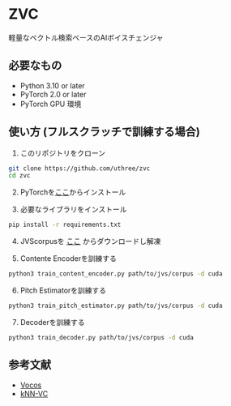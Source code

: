 # ZVC
軽量なベクトル検索ベースのAIボイスチェンジャ

## 必要なもの
- Python 3.10 or later
- PyTorch 2.0 or later
- PyTorch GPU 環境

## 使い方 (フルスクラッチで訓練する場合)
1. このリポジトリをクローン
```sh
git clone https://github.com/uthree/zvc
cd zvc
```

2. PyTorchを[ここ](https://pytorch.org)からインストール

3. 必要なライブラリをインストール
```sh
pip install -r requirements.txt
```

4. JVScorpusを [ここ](https://sites.google.com/site/shinnosuketakamichi/research-topics/jvs_corpus) からダウンロードし解凍

5. Contente Encoderを訓練する
```sh
python3 train_content_encoder.py path/to/jvs/corpus -d cuda
```

6. Pitch Estimatorを訓練する
```sh
python3 train_pitch_estimator.py path/to/jvs/corpus -d cuda
```

7. Decoderを訓練する
```sh
python3 train_decoder.py path/to/jvs/corpus -d cuda
```


## 参考文献
- [Vocos](https://arxiv.org/abs/2306.00814)
- [kNN-VC](https://arxiv.org/abs/2305.18975)